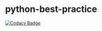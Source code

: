 # python-best-practice
[![Codacy Badge](https://api.codacy.com/project/badge/Grade/e8f311683e1040839196e51c8e0fad63)](https://app.codacy.com/app/quan-vu/python-best-practice?utm_source=github.com&utm_medium=referral&utm_content=quan-vu/python-best-practice&utm_campaign=Badge_Grade_Dashboard)